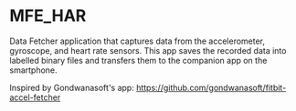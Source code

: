 # MFE_HAR
Data Fetcher application that captures data from the accelerometer, gyroscope, and heart rate sensors. This app saves the
recorded data into labelled binary files and transfers them to the companion app on the smartphone. 

Inspired by Gondwanasoft's app: https://github.com/gondwanasoft/fitbit-accel-fetcher
